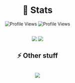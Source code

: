 <h1 align="center"> 🌌 Stats </h1>
<p align="center"> 
    <img src="https://gpvc.arturio.dev/7nr" alt="Profile Views" />
    <img src="https://komarev.com/ghpvc/?username=7nr&color=green" alt="Profile Views" /></p>
<p align="center"><br>
    <img src="https://github-readme-stats.vercel.app/api?username=7nr&theme=tokyonight"/>
    <img src="https://github-readme-stats.vercel.app/api/top-langs/?username=7nr"/>
</p>
<h2 align="center"> ⚡ Other stuff </h2>
<p align="center"><br>
  <a href="https://dsc.bio/nxco">
    <img src="https://lanyard-profile-readme.vercel.app/api/899684694407393331"/>
     </a>
</p>
